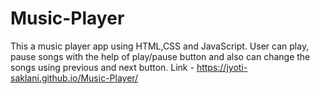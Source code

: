 # Music-Player
This a music player app using HTML,CSS and JavaScript. User can play, pause songs with the help of play/pause button and also can change the songs using previous and next button.
Link - https://jyoti-saklani.github.io/Music-Player/
